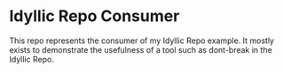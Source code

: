 # Idyllic Repo Consumer
This repo represents the consumer of my Idyllic Repo example.  It mostly exists to demonstrate the usefulness of a tool such as dont-break in the Idyllic Repo.